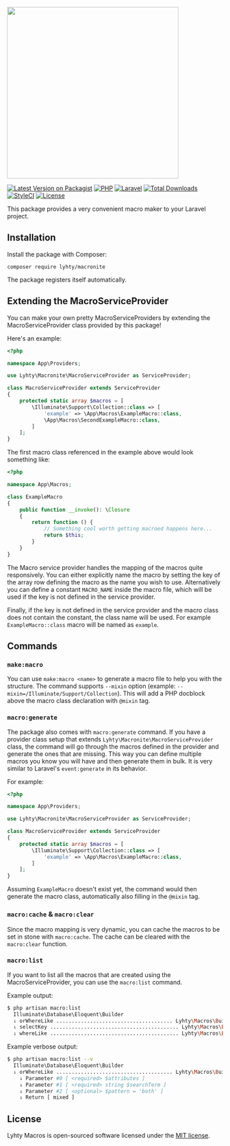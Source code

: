 <p>
  <img src="https://matti.suoraniemi.com/storage/lyhty-macronite.png" width="400">
</p>

[![Latest Version on Packagist](https://img.shields.io/packagist/v/lyhty/macronite.svg?label=&logo=packagist&logoColor=white&style=flat-square)](https://packagist.org/packages/lyhty/macronite)
[![PHP](https://img.shields.io/packagist/php-v/lyhty/macronite?style=flat-square&label=&logo=php&logoColor=white)](https://packagist.org/packages/lyhty/macronite)
[![Laravel](https://img.shields.io/static/v1?label=&message=^10.0%20|%20^11.0&color=red&style=flat-square&logo=laravel&logoColor=white)](https://packagist.org/packages/lyhty/macronite)
[![Total Downloads](https://img.shields.io/packagist/dt/lyhty/macronite.svg?style=flat-square)](https://packagist.org/packages/lyhty/macronite)
[![StyleCI](https://github.styleci.io/repos/523255216/shield)](https://github.styleci.io/repos/523255216)
[![License](https://img.shields.io/packagist/l/lyhty/macronite.svg?style=flat-square)](https://packagist.org/packages/lyhty/macronite)

<!-- CUTOFF -->

This package provides a very convenient macro maker to your Laravel project.

## Installation

Install the package with Composer:

    composer require lyhty/macronite

The package registers itself automatically.

## Extending the MacroServiceProvider

You can make your own pretty MacroServiceProviders by extending the MacroServiceProvider class
provided by this package!

Here's an example:

```php
<?php

namespace App\Providers;

use Lyhty\Macronite\MacroServiceProvider as ServiceProvider;

class MacroServiceProvider extends ServiceProvider
{
    protected static array $macros = [
        \Illuminate\Support\Collection::class => [
            'example' => \App\Macros\ExampleMacro::class,
            \App\Macros\SecondExampleMacro::class,
        ]
    ];
}
```

The first macro class referenced in the example above would look something like:

```php
<?php

namespace App\Macros;

class ExampleMacro
{
    public function __invoke(): \Closure
    {
        return function () {
            // Something cool worth getting macroed happens here...
            return $this;
        }
    }
}
```

The Macro service provider handles the mapping of the macros quite responsively. You can either
explicitly name the macro by setting the key of the array row defining the macro as the name you wish
to use. Alternatively you can define a constant `MACRO_NAME` inside the macro file, which will be used
if the key is not defined in the service provider.

Finally, if the key is not defined in the service provider and the macro class does not contain
the constant, the class name will be used. For example `ExampleMacro::class` macro will be named as
`example`.

## Commands

### `make:macro`

You can use `make:macro <name>` to generate a macro file to help you with the structure. The command
supports `--mixin` option (example: `--mixin=/Illuminate/Support/Collection`). This will add a PHP
docblock above the macro class declaration with `@mixin` tag.

### `macro:generate`

The package also comes with `macro:generate` command. If you have a provider class setup that extends
`Lyhty\Macronite\MacroServiceProvider` class, the command will go through the macros
defined in the provider and generate the ones that are missing. This way you can define multiple macros
you know you will have and then generate them in bulk. It is very similar to Laravel's `event:generate`
in its behavior.

For example:

```php
<?php

namespace App\Providers;

use Lyhty\Macronite\MacroServiceProvider as ServiceProvider;

class MacroServiceProvider extends ServiceProvider
{
    protected static array $macros = [
        \Illuminate\Support\Collection::class => [
            'example' => \App\Macros\ExampleMacro::class,
        ]
    ];
}
```

Assuming `ExampleMacro` doesn't exist yet, the command would then generate the macro class, automatically
also filling in the `@mixin` tag.

### `macro:cache` & `macro:clear`

Since the macro mapping is very dynamic, you can cache the macros to be set in stone with `macro:cache`.
The cache can be cleared with the `macro:clear` function.

### `macro:list`

If you want to list all the macros that are created using the MacroServiceProvider, you can use the
`macro:list` command.

Example output:

```bash
$ php artisan macro:list
  Illuminate\Database\Eloquent\Builder
  ⇂ orWhereLike ...................................... Lyhty\Macros\Builder\WhereLikeOrMacro
  ⇂ selectKey .......................................... Lyhty\Macros\Builder\SelectKeyMacro
  ⇂ whereLike .......................................... Lyhty\Macros\Builder\WhereLikeMacro
```

Example verbose output:

```bash
$ php artisan macro:list --v
  Illuminate\Database\Eloquent\Builder
  ⇂ orWhereLike ...................................... Lyhty\Macros\Builder\WhereLikeOrMacro
    ⇂ Parameter #0 [ <required> $attributes ]
    ⇂ Parameter #1 [ <required> string $searchTerm ]
    ⇂ Parameter #2 [ <optional> $pattern = 'both' ]
    ⇂ Return [ mixed ]
```

## License

Lyhty Macros is open-sourced software licensed under the [MIT license](LICENSE.md).
